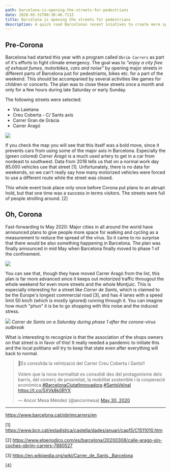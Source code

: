 ```yaml
---
path: barcelona-is-opening-the-streets-for-pedestrians
date: 2020-05-31T00:38:46.711Z
title: Barcelona is opening the streets for pedestrians
description: A quick read Barcelonas recent iniatives to create more space for the people.
---
```

## Pre-Corona

Barcelona had started this year with a program called `Obrim Carrers` as part of it's efforts to fight climate emergency. The goal was to _"enjoy a city free of exhaust fumes, motorbikes, cars and noise"_ by opening major streets in different parts of Barcelona just for pedestriants, bikes etc. for a part of the weekend. This should be accompanied by several activities like games for children or concerts. The plan was to close these streets once a month and only for a few hours during late Saturday or early Sunday.

The following streets were selected:

* Via Laietana
* Creu Coberta - C/ Sants axis
* Carrer Gran de Gràcia
* Carrer Aragó

![](/assets/closed_streets_obrem_carrers.png)

If you check the map you will see that this itself was a bold move, since it prevents cars from using some of the major axis in Barcelona. Especially the (green colored) *Carrer Aragó* is a much used artery to get in a car from nordeast to southwest. Data from 2018 tells us that on a normal work day 85.000 vehicles use that street [1]. Unfortunately, there is no data for weekends, so we can't really say how many motorized vehicles were forced to use a different route while the street was closed.

This whole event took place only once before Corona put plans to an abrupt hold, but that one time was a success in terms visitors. The streets were full of people strolling around. [2]

## Oh, Corona

Fast-forwarding to May 2020: Major cities in all around the world have announced plans to give people more space for walking and cycling as a measurement to reduce the spread of the virus. So it came to no surprise that there would be also something happening in Barcelona. The plan was finally announced in mid May when Barcelona finally moved to phase 1 of the confinement.

![](/assets/covid_19.jpg)

You can see that, though they have moved Carrer Aragó from the list, this plan is far more advanced since it keeps out motorized traffic througout the whole weekend for even more streets and the whole Montjuic. This is especially interesting for a street like *Carrer de Sants*, which is claimed to be the Europe's longest commercial road [3], and has 4 lanes with a speed limit 50 km/h (which is mostly ignored) running through it. You can imagine how much "phun" it is be to go shopping with this noise and the induced stress. 

![](/assets/MVIMG_20200530_133911.jpg)
*Carrer de Sants on a Saturday during phase 1 after the corona-virus outbreak*

What is interesting to recognize is that the association of the shops owners on that street is in favor of this! It really needed a pandemic to initiate this and the local politians will try to keep that state even after everything will back to normal.

<blockquote  class="twitter-tweet"><p lang="ca" dir="ltr">👏Es consolida la  veïntzació del Carrer Creu Coberta i Sants!!<br><br>Volem  que la nova normalitat es consolidi des del protagonisme dels barris,  del comerç de proximitat, la mobilitat sostenible i la cooperació  econòmica.<a  href="https://twitter.com/hashtag/BarcelonaCiutatInnovadora?src=hash&amp;ref_src=twsrc%5Etfw">#BarcelonaCiutatInnovadora</a>  <a  href="https://twitter.com/hashtag/SantsVe%C3%AFnal?src=hash&amp;ref_src=twsrc%5Etfw">#SantsVeïnal</a>  <a  href="https://t.co/5XVk8k0RYX">https://t.co/5XVk8k0RYX</a></p>&mdash;  Ancor Mesa Méndez (@ancormesa) <a  href="https://twitter.com/ancormesa/status/1266762580401500161?ref_src=twsrc%5Etfw">May  30, 2020</a></blockquote> <script async src="https://platform.twitter.com/widgets.js"  charset="utf-8"></script>







---

https://www.barcelona.cat/obrimcarrers/en

[1] https://www.bcn.cat/estadistica/castella/dades/anuari/cap15/C1511010.htm

[2] https://www.elperiodico.com/es/barcelona/20200308/calle-arago-sin-coches-obrim-carrers-7880527

[3] https://en.wikipedia.org/wiki/Carrer_de_Sants,_Barcelona

[4]